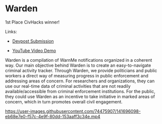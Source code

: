 # Warden

1st Place CivHacks winner!   

Links:
- [Devpost Submission](https://devpost.com/submit-to/14189-civhacks/manage/submissions)

- [YouTube Video Demo](https://www.youtube.com/watch?v=ReaFHBaKDtBk)

Warden is a compilation of WarnMe notifications organized in a coherent way. Our main objective behind Warden is to create an easy-to-navigate criminal activity tracker. Through Warden, we provide politicians and public workers a direct way of measuring progress in public enforcement and addressing areas of concern. For researchers and organizations, they can use our real-time data of criminal activities that are not readily available/accessible from criminal enforcement institutions. For the public, they could use Warden as an incentive to take initiative in marked areas of concern, which in turn promotes overall civil engagement.



https://user-images.githubusercontent.com/74475907/141696098-eb68e7e0-f57c-4e9f-80dd-153aaff3c34e.mp4

